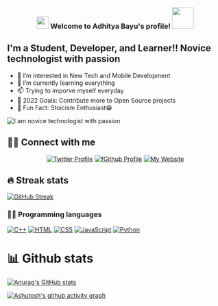 <h3 align="center">
<img src="https://media.giphy.com/media/hvRJCLFzcasrR4ia7z/giphy.gif" width="28">
Welcome to Adhitya Bayu's profile! <img src="https://media.giphy.com/media/12oufCB0MyZ1Go/giphy.gif" width="50">
</h3>

## I'm a Student, Developer, and Learner!! Novice technologist with passion

- 👀 I’m interested in New Tech and Mobile Development
- 🌱 I’m currently learning everything 
- 📫 Trying to imporve myself everyday
- 🥅 2022 Goals: Contribute more to Open Source projects
- 💞️ Fun Fact: Stoicism Enthusiast😁

![I am novice technologist with passion](https://raw.githubusercontent.com/prafful98/prafful98/master/banner.png)

## 🙋‍♂️ Connect with me
<p align="center"> 
  
  <a href="https://twitter.com/dhitezy4">
    <img alt="Twitter Profile" title="Follow My Twitter" src="https://img.shields.io/twitter/follow/NeerajR76494084?color=55960c&labelColor=488207&label=Follow&logo=twitter&logoColor=white&style=for-the-badge"/></a>
  
  <a href="https://github.com/Abinnnn">
    <img alt="fGithub Profile" title="Follow My Github" src="https://img.shields.io/github/followers/Neeraj2002?color=236ad3&labelColor=1155ba&style=for-the-badge&logo=github&label=Follow"/></a>
  
  <a href="https://developercorner78.blogspot.com/">
    <img alt="My Website" title="My Website" src="https://img.shields.io/website?label=WEBISTE&style=for-the-badge&up_color=yellow&up_message=VISIT&url=https%3A%2F%2Fneeraj2002.github.io%2F"/></a> 
</p>

</p>

## 🔥 Streak stats

<!-- GitHub Readme Streak Stats - https://github.com/DenverCoder1/github-readme-streak-stats -->
[![GitHub Streak](https://github-readme-streak-stats.herokuapp.com?user=Abinnnn&theme=dark&hide_border=true&date_format=M%20j%5B%2C%20Y%5D)](https://git.io/streak-stats)

### 👨‍💻 Programming languages

<p>
    <a href="#"><img alt="C++" src="https://img.shields.io/badge/C++%20-%2300599C.svg?logo=c%2B%2B&logoColor=white"></a>
    <a href="#"><img alt="HTML" src="https://img.shields.io/badge/HTML%20-%23E34F26.svg?logo=html5&logoColor=white"></a>
    <a href="#"><img alt="CSS" src="https://img.shields.io/badge/CSS%20-%231572B6.svg?logo=css3&logoColor=white"></a>
    <a href="#"><img alt="JavaScript" src="https://img.shields.io/badge/JavaScript%20-%23F7DF1E.svg?logo=javascript&logoColor=black"></a>
    <a href="#"><img alt="Python" src="https://img.shields.io/badge/Python%20-%2314354C.svg?logo=python&logoColor=white"></a>

# 📊 Github stats

<!-- https://github.com/anuraghazra/github-readme-stats -->
[![Anurag's GitHub stats](https://github-readme-stats.vercel.app/api?username=Abinnnn)](https://github.com/anuraghazra/github-readme-stats)

<!-- Graphic Chart -->
[![Ashutosh's github activity graph](https://activity-graph.herokuapp.com/graph?username=Abinnnn&theme=react-dark)](https://github.com/ashutosh00710/github-readme-activity-graph)
